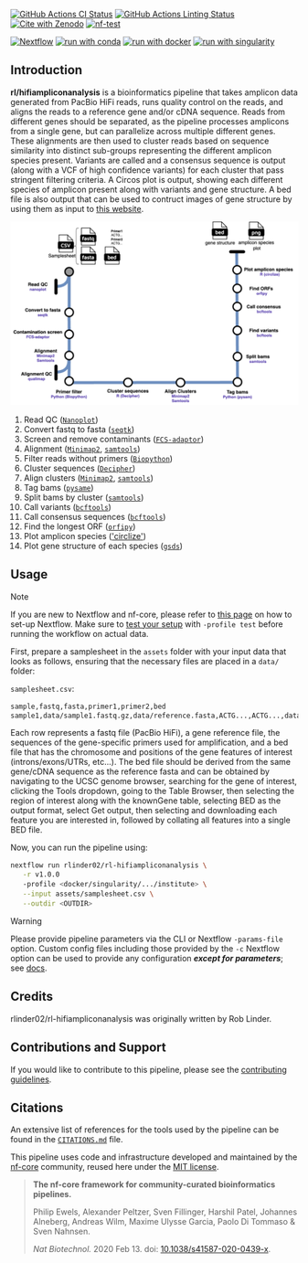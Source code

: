 [![GitHub Actions CI Status](https://github.com/rl/hifiampliconanalysis/actions/workflows/ci.yml/badge.svg)](https://github.com/rlinder02/rl-hifiampliconanalysis/actions/workflows/ci.yml)
[![GitHub Actions Linting Status](https://github.com/rl/hifiampliconanalysis/actions/workflows/linting.yml/badge.svg)](https://github.com/rlinder02/rl-hifiampliconanalysis/actions/workflows/linting.yml)[![Cite with Zenodo](http://img.shields.io/badge/DOI-10.5281/zenodo.XXXXXXX-1073c8?labelColor=000000)](https://doi.org/10.5281/zenodo.XXXXXXX)
[![nf-test](https://img.shields.io/badge/unit_tests-nf--test-337ab7.svg)](https://www.nf-test.com)

[![Nextflow](https://img.shields.io/badge/nextflow%20DSL2-%E2%89%A523.04.0-23aa62.svg)](https://www.nextflow.io/)
[![run with conda](http://img.shields.io/badge/run%20with-conda-3EB049?labelColor=000000&logo=anaconda)](https://docs.conda.io/en/latest/)
[![run with docker](https://img.shields.io/badge/run%20with-docker-0db7ed?labelColor=000000&logo=docker)](https://www.docker.com/)
[![run with singularity](https://img.shields.io/badge/run%20with-singularity-1d355c.svg?labelColor=000000)](https://sylabs.io/docs/)


## Introduction

**rl/hifiampliconanalysis** is a bioinformatics pipeline that takes amplicon data generated from PacBio HiFi reads, runs quality control on the reads, and aligns the reads to a reference gene and/or cDNA sequence. Reads from different genes should be separated, as the pipeline processes amplicons from a single gene, but can parallelize across multiple different genes. These alignments are then used to cluster reads based on sequence similarity into distinct sub-groups representing the different amplicon species present. Variants are called and a consensus sequence is output (along with a VCF of high confidence variants) for each cluster that pass stringent filtering criteria. A Circos plot is output, showing each different species of amplicon present along with variants and gene structure. A bed file is also output that can be used to contruct images of gene structure by using them as input to [this website](https://gsds.gao-lab.org/index.php). 

![alt text](docs/images/HiFiAmplicon_Metromap.drawio.png)

1. Read QC ([`Nanoplot`](https://github.com/wdecoster/NanoPlot))
2. Convert fastq to fasta ([`seqtk`](https://github.com/lh3/seqtk))
3. Screen and remove contaminants ([`FCS-adaptor`](https://github.com/ncbi/fcs?tab=readme-ov-file))
4. Alignment ([`Minimap2`](https://github.com/lh3/minimap2), [`samtools`](https://www.htslib.org/))
5. Filter reads without primers ([`Biopython`](https://biopython.org/))
6. Cluster sequences ([`Decipher`](https://bioconductor.org/packages/release/bioc/html/DECIPHER.html))
7. Align clusters ([`Minimap2`](https://github.com/lh3/minimap2), [`samtools`](https://www.htslib.org/))
8. Tag bams ([`pysame`](https://pysam.readthedocs.io/en/stable/))
9. Split bams by cluster ([`samtools`](https://www.htslib.org/))
10. Call variants ([`bcftools`](https://samtools.github.io/bcftools/bcftools.html))
11. Call consensus sequences ([`bcftools`](https://samtools.github.io/bcftools/bcftools.html))
12. Find the longest ORF ([`orfipy`](https://github.com/urmi-21/orfipy))
13. Plot amplicon species (['circlize'](https://jokergoo.github.io/circlize_book/book/))
14. Plot gene structure of each species ([`gsds`](https://gsds.gao-lab.org/index.php))

## Usage

> [!NOTE]
> If you are new to Nextflow and nf-core, please refer to [this page](https://nf-co.re/docs/usage/installation) on how to set-up Nextflow. Make sure to [test your setup](https://nf-co.re/docs/usage/introduction#how-to-run-a-pipeline) with `-profile test` before running the workflow on actual data.

First, prepare a samplesheet in the `assets` folder with your input data that looks as follows, ensuring that the necessary files are placed in a `data/` folder:

`samplesheet.csv`:

```csv
sample,fastq,fasta,primer1,primer2,bed
sample1,data/sample1.fastq.gz,data/reference.fasta,ACTG...,ACTG...,data/reference.bed
```

Each row represents a fastq file (PacBio HiFi), a gene reference file, the sequences of the gene-specific primers used for amplification, and a bed file that has the chromosome and positions of the gene features of interest (introns/exons/UTRs, etc...). The bed file should be derived from the same gene/cDNA sequence as the reference fasta and can be obtained by navigating to the UCSC genome browser, searching for the gene of interest, clicking the Tools dropdown, going to the Table Browser, then selecting the region of interest along with the knownGene table, selecting BED as the output format, select Get output, then selecting and downloading each feature you are interested in, followed by collating all features into a single BED file.

Now, you can run the pipeline using:

<!-- TODO nf-core: update the following command to include all required parameters for a minimal example -->

```bash
nextflow run rlinder02/rl-hifiampliconanalysis \
   -r v1.0.0
   -profile <docker/singularity/.../institute> \
   --input assets/samplesheet.csv \
   --outdir <OUTDIR>
```

> [!WARNING]
> Please provide pipeline parameters via the CLI or Nextflow `-params-file` option. Custom config files including those provided by the `-c` Nextflow option can be used to provide any configuration _**except for parameters**_;
> see [docs](https://nf-co.re/usage/configuration#custom-configuration-files).

## Credits

rlinder02/rl-hifiampliconanalysis was originally written by Rob Linder.

## Contributions and Support

If you would like to contribute to this pipeline, please see the [contributing guidelines](.github/CONTRIBUTING.md).

## Citations

An extensive list of references for the tools used by the pipeline can be found in the [`CITATIONS.md`](CITATIONS.md) file.

This pipeline uses code and infrastructure developed and maintained by the [nf-core](https://nf-co.re) community, reused here under the [MIT license](https://github.com/nf-core/tools/blob/master/LICENSE).

> **The nf-core framework for community-curated bioinformatics pipelines.**
>
> Philip Ewels, Alexander Peltzer, Sven Fillinger, Harshil Patel, Johannes Alneberg, Andreas Wilm, Maxime Ulysse Garcia, Paolo Di Tommaso & Sven Nahnsen.
>
> _Nat Biotechnol._ 2020 Feb 13. doi: [10.1038/s41587-020-0439-x](https://dx.doi.org/10.1038/s41587-020-0439-x).
